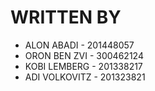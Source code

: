 # WRITTEN BY 

 *  ALON ABADI   - 201448057
 *  ORON BEN ZVI - 300462124
 *  KOBI LEMBERG - 201338217
 *  ADI VOLKOVITZ - 201323821